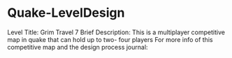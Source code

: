 # Quake-LevelDesign
Level Title: Grim Travel 7 
Brief Description: This is a multiplayer competitive map in quake that can hold up to two- four players
For more info of this competitive map and the design process journal: 
